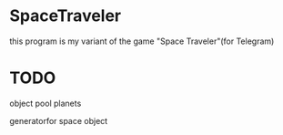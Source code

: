# SpaceTraveler
this program is my variant of the game "Space Traveler"(for Telegram)

# TODO 
object pool planets

generatorfor space object
